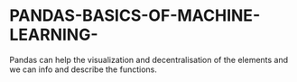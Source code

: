 # PANDAS-BASICS-OF-MACHINE-LEARNING-
Pandas can help the visualization and decentralisation of the elements and we can info and describe the functions.
